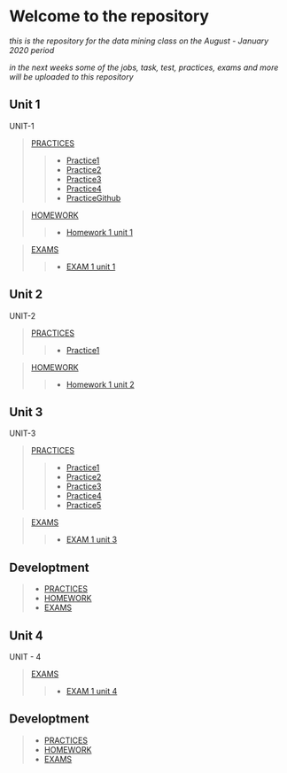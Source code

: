 
# Welcome to the repository

_this is the repository for the data mining class on the August - January 2020 period_

_in the next weeks some of the jobs, task, test, practices, exams and more will be uploaded to this repository_

## Unit 1

UNIT-1

>[PRACTICES](https://github.com/Israel-quintero-navarro/Data-Mining-AG-JAN2020/tree/UNIT-1/PRACTIES)
>>* [Practice1](https://github.com/Israel-quintero-navarro/Data-Mining-AG-JAN2020/blob/UNIT-1/PRACTIES/Practice1.md)
>>* [Practice2](https://github.com/Israel-quintero-navarro/Data-Mining-AG-JAN2020/blob/UNIT-1/PRACTIES/Practice2.md)
>>* [Practice3](https://github.com/Israel-quintero-navarro/Data-Mining-AG-JAN2020/blob/UNIT-1/PRACTIES/Practice3.md)
>>* [Practice4](https://github.com/Israel-quintero-navarro/Data-Mining-AG-JAN2020/blob/UNIT-1/PRACTIES/Practice4.md)
>>* [PracticeGithub](https://github.com/Israel-quintero-navarro/Data-Mining-AG-JAN2020/blob/UNIT-1/PRACTIES/PracticeGitHub.md)

>[HOMEWORK](https://github.com/Israel-quintero-navarro/Data-Mining-AG-JAN2020/tree/UNIT-1/HOMEWORKS)
>>* [Homework 1 unit 1](https://github.com/Israel-quintero-navarro/Data-Mining-AG-JAN2020/blob/UNIT-1/HOMEWORKS/Homework1U1.md)

>[EXAMS](https://github.com/Israel-quintero-navarro/Data-Mining-AG-JAN2020/tree/UNIT-1/EXAMS)
>>* [EXAM 1 unit 1](https://github.com/Israel-quintero-navarro/Data-Mining-AG-JAN2020/blob/UNIT-1/EXAMS/ExamUnit1.md
)

## Unit 2

UNIT-2

>[PRACTICES](https://github.com/Israel-quintero-navarro/Data-Mining-AG-JAN2020/tree/UNIT-2/PRACTIES)
>>* [Practice1](https://github.com/Israel-quintero-navarro/Data-Mining-AG-JAN2020/blob/UNIT-2/PRACTIES/Practice1U2.md)

>[HOMEWORK](https://github.com/Israel-quintero-navarro/Data-Mining-AG-JAN2020/tree/UNIT-2/HOMEWORKS)
>>* [Homework 1 unit 2](https://github.com/Israel-quintero-navarro/Data-Mining-AG-JAN2020/blob/UNIT-2/HOMEWORKS/Homework1U2.md)


## Unit 3

UNIT-3

>[PRACTICES](https://github.com/Israel-quintero-navarro/Data-Mining-AG-JAN2020/tree/UNIT-3/PRACTIES)
>>* [Practice1](https://github.com/Israel-quintero-navarro/Data-Mining-AG-JAN2020/blob/UNIT-3/PRACTIES/Practice%201%20U3.md)
>>* [Practice2](https://github.com/Israel-quintero-navarro/Data-Mining-AG-JAN2020/blob/UNIT-3/PRACTIES/Practice%202%20U3.md)
>>* [Practice3](https://github.com/Israel-quintero-navarro/Data-Mining-AG-JAN2020/blob/UNIT-3/PRACTIES/Practice%203%20U3.md)
>>* [Practice4](https://github.com/Israel-quintero-navarro/Data-Mining-AG-JAN2020/blob/UNIT-3/PRACTIES/Practice%204%20U3.md)
>>* [Practice5](https://github.com/Israel-quintero-navarro/Data-Mining-AG-JAN2020/blob/UNIT-3/PRACTIES/Practice%205%20U3.md)

>[EXAMS](https://github.com/Israel-quintero-navarro/Data-Mining-AG-JAN2020/tree/UNIT-3/EXAMS)
>>* [EXAM 1 unit 3](https://github.com/Israel-quintero-navarro/Data-Mining-AG-JAN2020/blob/UNIT-3/EXAMS/Evaluation%20U3.md)

## Developtment

> * [PRACTICES](https://github.com/Israel-quintero-navarro/Data-Mining-AG-JAN2020/tree/Developtment/PRACTIES)
> * [HOMEWORK](https://github.com/Israel-quintero-navarro/Data-Mining-AG-JAN2020/tree/Developtment/HOMEWORKS)
> * [EXAMS](https://github.com/Israel-quintero-navarro/Data-Mining-AG-JAN2020/tree/Developtment/EXAMS)


## Unit 4

UNIT - 4

>[EXAMS](https://github.com/Israel-quintero-navarro/Data-Mining-AG-JAN2020/tree/UNIT-3/EXAMS)
>>* [EXAM 1 unit 4](https://github.com/Israel-quintero-navarro/Data-Mining-AG-JAN2020/blob/UNIT-4/EXAMS/Evaluation%20U4.md)

## Developtment

> * [PRACTICES](https://github.com/Israel-quintero-navarro/Data-Mining-AG-JAN2020/tree/Developtment/PRACTIES)
> * [HOMEWORK](https://github.com/Israel-quintero-navarro/Data-Mining-AG-JAN2020/tree/Developtment/HOMEWORKS)
> * [EXAMS](https://github.com/Israel-quintero-navarro/Data-Mining-AG-JAN2020/tree/Developtment/EXAMS)

